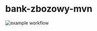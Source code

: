 # bank-zbozowy-mvn
![example workflow](https://github.com/fmichalski03/bank-zbozowy-mvn/actions/workflows/ci.yml/badge.svg)
